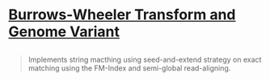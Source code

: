 # <ins>Burrows-Wheeler Transform and Genome Variant </ins>

## 

> Implements string macthing using seed-and-extend strategy 
> on exact matching using the FM-Index and semi-global read-aligning.
